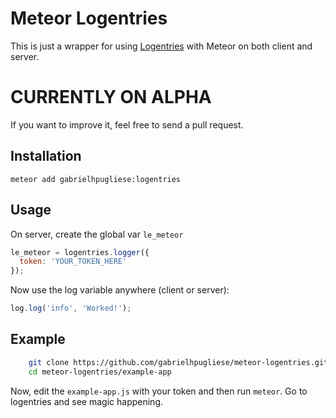 Meteor Logentries
===

This is just a wrapper for using [Logentries](https://logentries.com) with Meteor on both client and server.

# CURRENTLY ON ALPHA

If you want to improve it, feel free to send a pull request.

## Installation

`meteor add gabrielhpugliese:logentries`

## Usage

On server, create the global var `le_meteor`
```javascript
le_meteor = logentries.logger({
  token: 'YOUR_TOKEN_HERE'
});
```

Now use the log variable anywhere (client or server):

```javascript
log.log('info', 'Worked!');
```

## Example

```bash
    git clone https://github.com/gabrielhpugliese/meteor-logentries.git
    cd meteor-logentries/example-app
```

Now, edit the `example-app.js` with your token and then run `meteor`. Go to logentries and see magic happening.
